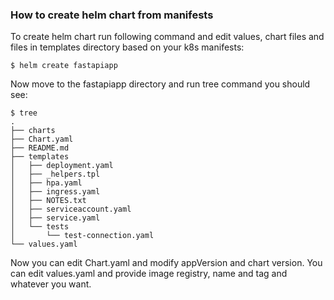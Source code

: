 ### How to create helm chart from manifests
To create helm chart run following command and edit values, chart files and files in templates directory based on your k8s manifests:

```
$ helm create fastapiapp
```

Now move to the fastapiapp directory and run tree command you should see:

```
$ tree
.
├── charts
├── Chart.yaml
├── README.md
├── templates
│   ├── deployment.yaml
│   ├── _helpers.tpl
│   ├── hpa.yaml
│   ├── ingress.yaml
│   ├── NOTES.txt
│   ├── serviceaccount.yaml
│   ├── service.yaml
│   └── tests
│       └── test-connection.yaml
└── values.yaml
```

Now you can edit Chart.yaml and modify appVersion and chart version. You can edit values.yaml and provide image registry, name and tag and whatever you want.
